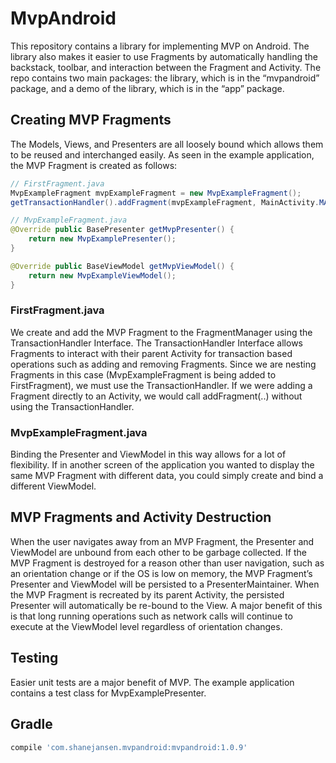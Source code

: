 # MvpAndroid
This repository contains a library for implementing MVP on Android.
The library also makes it easier to use Fragments by automatically
handling the backstack, toolbar, and interaction between the Fragment
and Activity.  The repo contains two main packages: the library,
which is in the “mvpandroid” package, and a demo of the library,
which is in the “app” package.

## Creating MVP Fragments
The Models, Views, and Presenters are all loosely bound which allows
them to be reused and interchanged easily.  As seen in the example
application, the MVP Fragment is created as follows:

```java
// FirstFragment.java
MvpExampleFragment mvpExampleFragment = new MvpExampleFragment();
getTransactionHandler().addFragment(mvpExampleFragment, MainActivity.MAIN_CONTAINER, true);

// MvpExampleFragment.java
@Override public BasePresenter getMvpPresenter() {
    return new MvpExamplePresenter();
}

@Override public BaseViewModel getMvpViewModel() {
    return new MvpExampleViewModel();
}
```

### FirstFragment.java
We create and add the MVP Fragment to the FragmentManager using the
TransactionHandler Interface.  The TransactionHandler Interface allows
Fragments to interact with their parent Activity for transaction based
operations such as adding and removing Fragments.  Since we are nesting
Fragments in this case (MvpExampleFragment is being added to
FirstFragment), we must use the TransactionHandler.  If we were adding a
Fragment directly to an Activity, we would call addFragment(..) without
using the TransactionHandler.

### MvpExampleFragment.java
Binding the Presenter and ViewModel in this way allows for a lot of
flexibility.  If in another screen of the application you wanted to
display the same MVP Fragment with different data, you could simply
create and bind a different ViewModel.

## MVP Fragments and Activity Destruction
When the user navigates away from an MVP Fragment, the Presenter and
ViewModel are unbound from each other to be garbage collected.  If
the MVP Fragment is destroyed for a reason other than user
navigation, such as an orientation change or if the OS is low on
memory, the MVP Fragment’s Presenter and ViewModel will be persisted
to a PresenterMaintainer.  When the MVP Fragment is recreated by its
parent Activity, the persisted Presenter will automatically be re-bound
to the View.  A major benefit of this is that long running operations
such as network calls will continue to execute at the ViewModel level
regardless of orientation changes.

## Testing
Easier unit tests are a major benefit of MVP.  The example application
contains a test class for MvpExamplePresenter.

## Gradle
```groovy
compile 'com.shanejansen.mvpandroid:mvpandroid:1.0.9'
```

